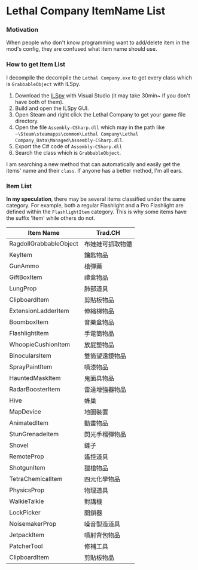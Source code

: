 # Lethal Company ItemName List


### Motivation

When people who don't know programming want to add/delete item in the mod's config, they are confused what item name should use.

### How to get Item List

I decompile the decompile the `Lethal Company.exe` to get every class which is `GrabbableObject` with ILSpy.

1. Download the [ILSpy](https://github.com/icsharpcode/ILSpy) with Visual Studio (it may take 30min~ if you don't have both of them).
2. Build and open the ILSpy GUI.
4. Open Steam and right click the Lethal Company to get your game file directory.
5. Open the file `Assembly-CSharp.dll` which may in the path like `~\Steam\steamapps\common\Lethal Company\Lethal Company_Data\Managed\Assembly-CSharp.dll`.
6. Export the C# code of `Assembly-CSharp.dll`
7. Search the class which is `GrabbableObject`.

I am searching a new method that can automatically and easily get the items' name and their `class`. If anyone has a better method, I'm all ears.

### Item List

**In my speculation**, there may be several items classified under the same category. For example, both a regular Flashlight and a Pro Flashlight are defined within the `FlashlightItem` category. This is why some items have the suffix 'Item' while others do not.

| Item Name | Trad.CH |
|---|---|
|RagdollGrabbableObject|布娃娃可抓取物體|
|KeyItem|鑰匙物品|
|GunAmmo|槍彈藥|
|GiftBoxItem|禮盒物品|
|LungProp|肺部道具|
|ClipboardItem|剪貼板物品|
|ExtensionLadderItem|伸縮梯物品|
|BoomboxItem|音樂盒物品|
|FlashlightItem|手電筒物品|
|WhoopieCushionItem|放屁墊物品|
|BinocularsItem|雙筒望遠鏡物品|
|SprayPaintItem|噴漆物品|
|HauntedMaskItem|鬼面具物品|
|RadarBoosterItem|雷達增強器物品|
|Hive|蜂巢|
|MapDevice|地圖裝置|
|AnimatedItem|動畫物品|
|StunGrenadeItem|閃光手榴彈物品|
|Shovel|鏟子|
|RemoteProp|遙控道具|
|ShotgunItem|獵槍物品|
|TetraChemicalItem|四元化學物品|
|PhysicsProp|物理道具|
|WalkieTalkie|對講機|
|LockPicker|開鎖器|
|NoisemakerProp|噪音製造道具|
|JetpackItem|噴射背包物品|
|PatcherTool|修補工具|
|ClipboardItem|剪貼板物品|

